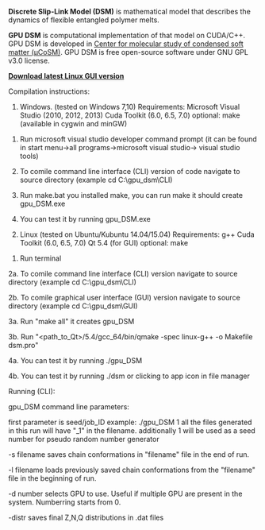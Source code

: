 **Discrete Slip-Link Model (DSM)** is mathematical model that describes the dynamics of flexible entangled polymer melts.

**GPU DSM** is computational implementation of that model on CUDA/C++. GPU DSM is developed in [Center for molecular study of condensed soft matter (μCoSM)](http://www.chbe.iit.edu/~schieber/dsm-software.html). GPU DSM is free open-source software under GNU GPL v3.0 license.

**[Download latest Linux GUI version](https://github.com/ktaletsk/gpu_dsm/releases)**

Compilation instructions:

1) Windows. (tested on Windows 7,10)
Requirements:
Microsoft Visual Studio (2010, 2012, 2013)
Cuda Toolkit (6.0, 6.5, 7.0)
optional: make (available in cygwin and minGW)

1. Run microsoft visual studio developer command prompt
(it can be found in start menu->all programs->microsoft visual studio-> visual studio tools)
    
2. To comile command line interface (CLI) version of code navigate to source directory 
(example cd C:\gpu_dsm\CLI)
    
3. Run make.bat
you installed make, you can run make
it should create gpu_DSM.exe 
    
4. You can test it by running gpu_DSM.exe
        
2) Linux (tested on Ubuntu/Kubuntu 14.04/15.04)
Requirements:
g++
Cuda Toolkit (6.0, 6.5, 7.0)
Qt 5.4 (for GUI)
optional: make
    
1. Run terminal
    
2a. To comile command line interface (CLI) version navigate to source directory
(example cd C:\gpu_dsm\CLI)
    
2b. To comile graphical user interface (GUI) version navigate to source directory
(example cd C:\gpu_dsm\GUI)

3a. Run "make all"
it creates gpu_DSM

3b. Run "<path_to_Qt>/5.4/gcc_64/bin/qmake -spec linux-g++ -o Makefile dsm.pro"
    
4a. You can test it by running ./gpu_DSM
    
4b. You can test it by running ./dsm or clicking to app icon in file manager

    
Running (CLI):
    
gpu_DSM command line parameters:

first parameter is seed/job_ID
example: 
./gpu_DSM 1
all the files generated in this run will have "_1" in the filename.
additionally 1 will be used as a seed number for pseudo random number generator

-s filename 
saves chain conformations in "filename" file in the end of run.

-l filename
loads previously saved chain conformations from the "filename" file in the beginning of run.

-d number
selects GPU to use. Useful if multiple GPU are present in the system. Numberring starts from 0.
    
-distr
saves final Z,N,Q distributions in .dat files
